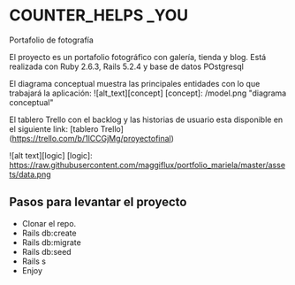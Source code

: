 # COUNTER_HELPS _YOU

Portafolio de fotografía

El proyecto es un portafolio fotográfico con galería, tienda y blog. Está realizada con Ruby 2.6.3, Rails 5.2.4 y base de datos POstgresql

El diagrama conceptual muestra las principales entidades con lo que trabajará la aplicación:
![alt_text][concept]
[concept]: /model.png  "diagrama conceptual"

El tablero Trello con el backlog y las historias de usuario esta disponible en el siguiente link:
[tablero Trello] (https://trello.com/b/1lCCGjMg/proyectofinal)

![alt text][logic]
[logic]: https://raw.githubusercontent.com/maggiflux/portfolio_mariela/master/assets/data.png


## Pasos para levantar el proyecto
-  Clonar el repo.
-  Rails db:create
-  Rails db:migrate
-  Rails db:seed
-  Rails s
-  Enjoy
